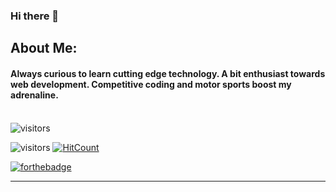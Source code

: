 ### Hi there 👋

<!--
**qiangw808gmailj/qiangw808gmailj** is a ✨ _special_ ✨ repository because its `README.md` (this file) appears on your GitHub profile.

Here are some ideas to get you started:

- 🔭 I’m currently working on ...
- 🌱 I’m currently learning ...
- 👯 I’m looking to collaborate on ...
- 🤔 I’m looking for help with ...
- 💬 Ask me about ...
- 📫 How to reach me: ...
- 😄 Pronouns: ...
- ⚡ Fun fact: ...
-->
## About Me:
#### Always curious to learn cutting edge technology. A bit enthusiast towards web development. Competitive coding and motor sports boost my adrenaline. <br> <br>

![visitors](https://visitor-badge.glitch.me/badge?page_id=HideBa0a.HideBa0a) <br>
<!-- [![HitCount](http://hits.dwyl.com/HideBa0a/HideBa0a/HideBa0a.svg)](http://hits.dwyl.com/HideBa0a/HideBa0a/HideBa0a) -->


![visitors](https://visitor-badge.glitch.me/badge?page_id=HideBa0a.HideBa0a)
[![HitCount](http://hits.dwyl.com/HideBa0a/HideBa0a/HideBa0a.svg)](http://hits.dwyl.com/HideBa0a/HideBa0a/HideBa0a) <br>


[![forthebadge](https://forthebadge.com/images/badges/built-with-love.svg)](https://forthebadge.com)

---
